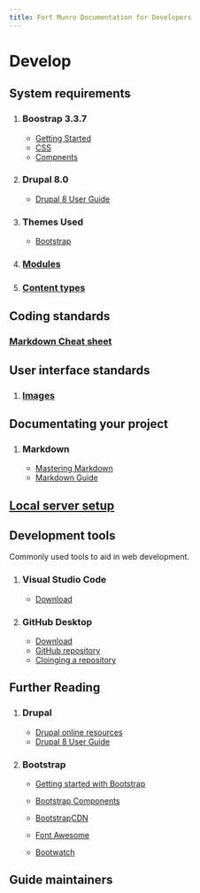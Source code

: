 ```yaml
---
title: Fort Munro Documentation for Developers
---
```

# Develop

## System requirements

1. ### Boostrap 3.3.7

    * [Getting Started][b_gs]
    * [CSS][b_css]
    * [Compnents][b_components]

    [b_components]: http://bootstrapdocs.com/v3.3.6/docs/components/  
    [b_gs]: http://bootstrapdocs.com/v3.3.6/docs/getting-started/
    [b_css]: http://bootstrapdocs.com/v3.3.6/docs/css/

2. ### Drupal 8.0

    * [Drupal 8 User Guide][user]

    [user]: https://www.drupal.org/docs/user_guide/en/index.html  

3. ### Themes Used

    * [Bootstrap][]

    [Bootstrap]: https://www.drupal.org/project/bootstrap  

4. ### [Modules][d_modules]

5. ### [Content types][d_contents]

[d_modules]:    system-requirements/modules.html
[d_contents]:   system-requirements/content-types.html

## Coding standards

### [Markdown Cheat sheet][mcs]

[mcs]: standards/mardown.html

## User interface standards

1. ### [Images][img1]

[img1]: user-interface-standards/images.html

## Documentating your project

1. ### Markdown

    * [Mastering Markdown][md1]
    * [Markdown Guide][md2]

    [md1]: https://guides.github.com/features/mastering-markdown/
    [md2]: https://www.markdownguide.org/

## [Local server setup][lss]

[lss]: https://www.drupal.org/docs/develop/local-server-setup

## Development tools

Commonly used tools to aid in web development.

1. ### Visual Studio Code

    * [Download][vs_download]

    [vs_download]: https://code.visualstudio.com/download

2. ### GitHub Desktop

    * [Download][gh_download]
    * [GitHub repository][gh_resp]
    * [Cloinging a repository][gh_clone]

    [gh_download]: https://desktop.github.com/
    [gh_resp]: https://github.com/yasirbhutta/fortmunropk
    [gh_clone]: https://help.github.com/articles/cloning-a-repository/

## Further Reading

1. ### Drupal

    * [Drupal online resources][drupal]
    * [Drupal 8 User Guide][user]

    [user]: https://www.drupal.org/docs/user_guide/en/index.html  
    [drupal]: resources/drupal.md

2. ### Bootstrap

    * [Getting started with Bootstrap][bootstrap]

    * [Bootstrap Components][components]

    * [BootstrapCDN][CDN]

    * [Font Awesome][font]

    * [Bootwatch][]

[CDN]: https://www.bootstrapcdn.com/
[components]: https://getbootstrap.com/docs/3.3/components/
[font]: https://fontawesome.com/
[Bootwatch]: https://bootswatch.com/
[bootstrap]: https://getbootstrap.com/docs/4.0/getting-started/introduction/

## Guide maintainers